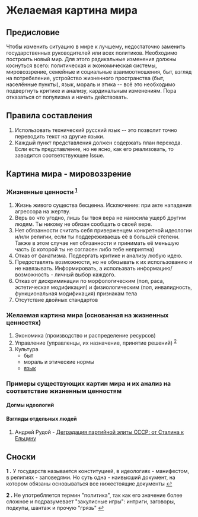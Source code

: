 # Желаемая картина мира

## Предисловие

Чтобы изменить ситуацию в мире к лучшему, недостаточно заменить государственных руководителей или всех политиков. Необходимо построить новый мир. Для этого радикальные изменения должны коснуться всего: политическая и экономическая системы, мировоззрение, семейные и социальные взаимоотношения, быт, взгляд на потребеление, устройство жизненного пространства (быт, населённые пункты), язык, мораль и этика -- всё это необходимо подвергнуть критике и анализу, кардинальным изменениям. Пора отказаться от популизма и начать действовать.

## Правила составления

1. Использовать технический русский язык -- это позволит точно переводить текст на другие языки.
2. Каждый пункт представления должен содержать план перехода. Если есть представление, но не ясно, как его реализовать, то заводится соответствующее Issue.

## Картина мира - мировоззрение

### Жизненные ценности <sup id="a1">[1](#z1)</sup>

1. Жизнь живого существа бесценна. Исключение: при акте нападения агрессора на жертву.
2. Верь во что угодно, лишь бы твоя вера не наносила ущерб другим людям. Ты никому не обязан сообщать о своей вере.
3. Нет обязанности считать себя приверженцем конкретной идеологии и/или религии, если ты поддереживаешь её в большей степени. Также в этом случае нет обязанности и принимать её меньшую часть (с которой ты не согласен либо тебе неприятна)
4. Отказ от фанатизма. Подвергать критике и анализу любую идею.
5. Предоставлять возможности, но не обязывать к их использованию и не навязывать. Информировать, а использвать информацию/возможность - личный выбор каждого.
6. Отказ от дискриминации по морфологическим (пол, раса, эстетическая модификация) и физиологическим (пол, инвалидность, функциональная модификация) признакам тела
7. Отсутствие двойных стандартов

### Желаемая картина мира (основанная на жизненных ценностях)

1. Экономика (производство и распределение ресурсов)
2. Управление (управленцы, их назначение, принятие решений) <sup id="a2">[2](#z2)</sup>
3. Культура
    - быт
    - мораль и этические нормы
    - [язык](/plan-views/culture/language.md)

### Примеры существующих картин мира и их анализ на соответствие жизненным ценностям

#### Догмы идеологий

#### Взгляды отдельных людей

1. Андрей Рудой - [Деградация партийной элиты СССР: от Сталина к Ельцину](existing-views/andrei-rudoi/1.md)

## Сноски

<b id="z1">1 .</b> У государств называется конституцией, в идеологиях - манифестом, в религиях - заповедями. Но суть одна - наивысший документ, на котором обязаны основываться все нижестоящие документы [↩](#a1)

<b id="z2">2 .</b> Не употребляется термин "политика", так как его значение более сложное и подразумевает "закулисные игры": интриги, заговоры, подкупы, шантаж и прочую "грязь" [↩](#a2)
